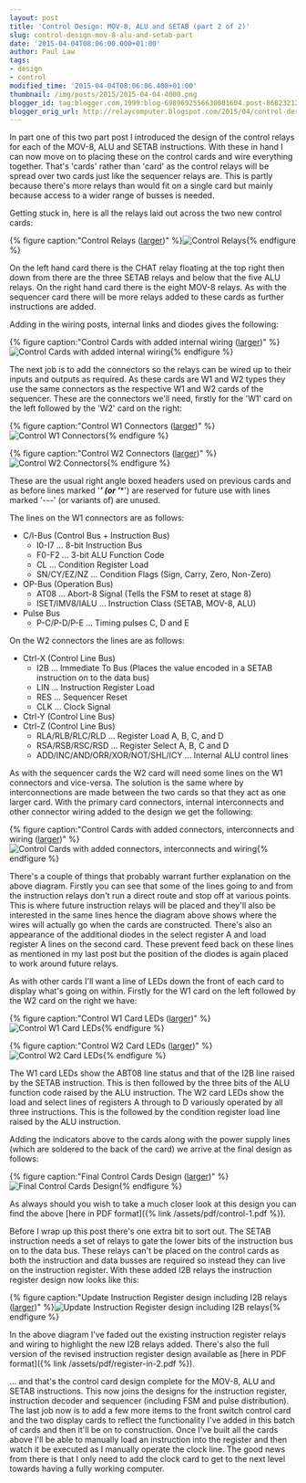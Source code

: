 ```yaml
---
layout: post
title: 'Control Design: MOV-8, ALU and SETAB (part 2 of 2)'
slug: control-design-mov-8-alu-and-setab-part
date: '2015-04-04T08:06:00.000+01:00'
author: Paul Law
tags:
- design
- control
modified_time: '2015-04-04T08:06:06.408+01:00'
thumbnail: /img/posts/2015/2015-04-04-4000.png
blogger_id: tag:blogger.com,1999:blog-6989692556630001604.post-8682321264273054760
blogger_orig_url: http://relaycomputer.blogspot.com/2015/04/control-design-mov-8-alu-and-setab-part.html
---
```


In part one of this two part post I introduced the design of the 
control relays for each of the MOV-8, ALU and SETAB instructions. With these 
in hand I can now move on to placing these on the control cards and wire 
everything together. That's 'cards' rather than 'card' as the control relays 
will be spread over two cards just like the sequencer relays are. This is 
partly because there's more relays than would fit on a single card but mainly 
because access to a wider range of busses is needed.

Getting stuck 
in, here is all the relays laid out across the two new control cards:

{% figure caption:"Control Relays ([larger](/img/posts/2015/2015-04-04-1000.png))" %}![Control Relays](/img/posts/2015/2015-04-04-0000.png){% endfigure %}

On the left hand card 
there is the CHAT relay floating at the top right then down from there are the 
three SETAB relays and below that the five ALU relays. On the right hand card 
there is the eight MOV-8 relays. As with the sequencer card there will be more 
relays added to these cards as further instructions are added.

Adding in the wiring posts, internal links and diodes gives the 
following:

{% figure caption:"Control Cards with added internal wiring ([larger](/img/posts/2015/2015-04-04-1001.png))" %}![Control Cards with added internal wiring](/img/posts/2015/2015-04-04-0001.png){% endfigure %}

The next job is to add the connectors so the relays can be wired 
up to their inputs and outputs as required. As these cards are W1 and W2 types 
they use the same connectors as the respective W1 and W2 cards of the 
sequencer. These are the connectors we'll need, firstly for the 'W1' card on 
the left followed by the 'W2' card on the right:

{% figure caption:"Control W1 Connectors ([larger](/img/posts/2015/2015-04-04-1002.png))" %}![Control W1 Connectors](/img/posts/2015/2015-04-04-0002.png){% endfigure %}

{% figure caption:"Control W2 Connectors ([larger](/img/posts/2015/2015-04-04-1003.png))" %}![Control W2 Connectors](/img/posts/2015/2015-04-04-0003.png){% endfigure %}

These are the 
usual right angle boxed headers used on previous cards and as before lines 
marked '***' (or '****') are reserved for future use with lines marked '---' 
(or variants of) are unused.

The lines on the W1 connectors are as 
follows:

* C/I-Bus (Control Bus + Instruction Bus)
  * I0-I7 ... 8-bit Instruction Bus
  * F0-F2 ... 3-bit ALU Function Code
  * CL ... Condition Register Load
  * SN/CY/EZ/NZ ... Condition Flags (Sign, Carry, Zero, Non-Zero)
* OP-Bus (Operation Bus)
  * AT08 ... Abort-8 Signal (Tells the FSM to reset at stage 8)
  * ISET/IMV8/IALU ... Instruction Class (SETAB, MOV-8, ALU)
* Pulse Bus
  * P-C/P-D/P-E ... Timing pulses C, D and E
  
On the W2 connectors the lines are as follows:

* Ctrl-X (Control Line Bus)
  * I2B ... Immediate To Bus (Places the value encoded in a SETAB instruction on to the data bus)
  * LIN ... Instruction Register Load 
  * RES ... Sequencer Reset 
  * CLK ... Clock Signal
* Ctrl-Y (Control Line Bus)
* Ctrl-Z (Control Line Bus)
  * RLA/RLB/RLC/RLD ... Register Load A, B, C, and D 
  * RSA/RSB/RSC/RSD ... Register Select A, B, C and D
  * ADD/INC/AND/ORR/XOR/NOT/SHL/ICY ... Internal ALU control lines

As with the sequencer cards the W2 card will need some 
lines on the W1 connectors and vice-versa. The solution is the same where by 
interconnections are made between the two cards so that they act as one larger 
card. With the primary card connectors, internal interconnects and other 
connector wiring added to the design we get the following:

{% figure caption:"Control Cards with added connectors, interconnects and wiring ([larger](/img/posts/2015/2015-04-04-1004.png))" %}![Control Cards with added connectors, interconnects and wiring](/img/posts/2015/2015-04-04-0004.png){% endfigure %}

There's a couple of things that probably warrant 
further explanation on the above diagram. Firstly you can see that some of the 
lines going to and from the instruction relays don't run a direct route and 
stop off at various points. This is where future instruction relays will be 
placed and they'll also be interested in the same lines hence the diagram 
above shows where the wires will actually go when the cards are constructed. 
There's also an appearance of the additional diodes in the select register A 
and load register A lines on the second card. These prevent feed back on these 
lines as mentioned in my last post but the position of the diodes is again 
placed to work around future relays.

As with other cards I'll want 
a line of LEDs down the front of each card to display what's going on within. 
Firstly for the W1 card on the left followed by the W2 card on the right we 
have:

{% figure caption:"Control W1 Card LEDs ([larger](/img/posts/2015/2015-04-04-1005.png))" %}![Control W1 Card LEDs](/img/posts/2015/2015-04-04-0005.png){% endfigure %}

{% figure caption:"Control W2 Card LEDs ([larger](/img/posts/2015/2015-04-04-1006.png))" %}![Control W2 Card LEDs](/img/posts/2015/2015-04-04-0006.png){% endfigure %}

The W1 card LEDs 
show the ABT08 line status and that of the I2B line raised by the SETAB 
instruction. This is then followed by the three bits of the ALU function code 
raised by the ALU instruction. The W2 card LEDs show the load and select lines 
of registers A through to D variously operated by all three instructions. This 
is the followed by the condition register load line raised by the ALU 
instruction.

Adding the indicators above to the cards along with 
the power supply lines (which are soldered to the back of the card) we arrive 
at the final design as follows:

{% figure caption:"Final Control Cards Design ([larger](/img/posts/2015/2015-04-04-1007.png))" %}![Final Control Cards Design](/img/posts/2015/2015-04-04-0007.png){% endfigure %}

As always 
should you wish to take a much closer look at this design you can find the 
above [here in PDF format]({% link /assets/pdf/control-1.pdf %}). 

Before I wrap up 
this post there's one extra bit to sort out. The SETAB instruction needs a set 
of relays to gate the lower bits of the instruction bus on to the data bus. 
These relays can't be placed on the control cards as both the instruction and 
data busses are required so instead they can live on the instruction register. 
With these added I2B relays the instruction register design now looks like 
this:

{% figure caption:"Update Instruction Register design including I2B relays ([larger](/img/posts/2015/2015-04-04-1008.png))" %}![Update Instruction Register design including I2B relays](/img/posts/2015/2015-04-04-0008.png){% endfigure %}

In the above diagram I've faded out the existing 
instruction register relays and wiring to highlight the new I2B relays added. 
There's also the full version of the revised instruction register design 
available as [here in PDF format]({% link /assets/pdf/register-in-2.pdf %}).

... and that's the 
control card design complete for the MOV-8, ALU and SETAB instructions. This 
now joins the designs for the instruction register, instruction decoder and 
sequencer (including FSM and pulse distribution). The last job now is to add a 
few more items to the front switch control card and the two display cards to 
reflect the functionality I've added in this batch of cards and then it'll be 
on to construction.  Once I've built all the cards above I'll be able to 
manually load an instruction into the register and then watch it be executed 
as I manually operate the clock line. The good news from there is that I only 
need to add the clock card to get to the next level towards having a fully 
working computer. 
